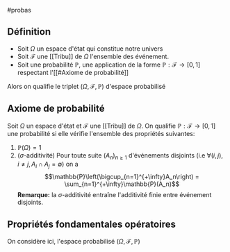 #probas
## Définition
- Soit $\Omega$ un espace d'état qui constitue notre univers
- Soit $\mathcal{F}$ une [[Tribu]] de $\Omega$ l'ensemble des événement.
- Soit une probabilité $\mathbb{P}$, une application de la forme $\mathbb{P} : \mathcal{F} \to [0,1]$ respectant l'[[#Axiome de probabilité]]
<!--ID: 1707585287986-->


Alors on qualifie le triplet $(\Omega, \mathcal{F}, \mathbb{P})$ d'espace probabilisé
## Axiome de probabilité
Soit $\Omega$ un espace d'état et $\mathcal{F}$ une [[Tribu]] de $\Omega$.
On qualifie $\mathbb{P} : \mathcal{F} \to [0,1]$ une probabilité si elle vérifie l'ensemble des propriétés suivantes:
1. $\mathbb{P}(\Omega) = 1$
2. ($\sigma$-additivité) Pour toute suite $(A_n)_{n\geq 1}$ d'événements disjoints (i.e $\forall (i,j), i \not = j, A_i \cap A_j = \emptyset$) on a $$\mathbb{P}\left(\bigcup_{n=1}^{+\infty}A_n\right) = \sum_{n=1}^{+\infty}\mathbb{P}(A_n)$$
**Remarque:** la $\sigma$-additivité entraîne l'additivité finie entre événement disjoints.
<!--ID: 1707585287993-->




## Propriétés fondamentales opératoires
On considère ici, l'espace probabilisé $(\Omega, \mathcal{F}, \mathbb{P})$
<!--ID: 1707585287997-->








